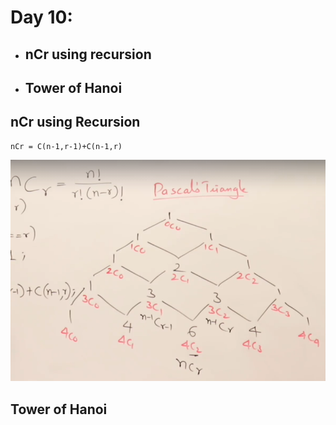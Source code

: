 # Day 10:

 * ## nCr using recursion
 * ## Tower of Hanoi


## **nCr using Recursion**

    nCr = C(n-1,r-1)+C(n-1,r)   

 <img src="nCr_pascalsTriangle.png" width="600">

## **Tower of Hanoi**